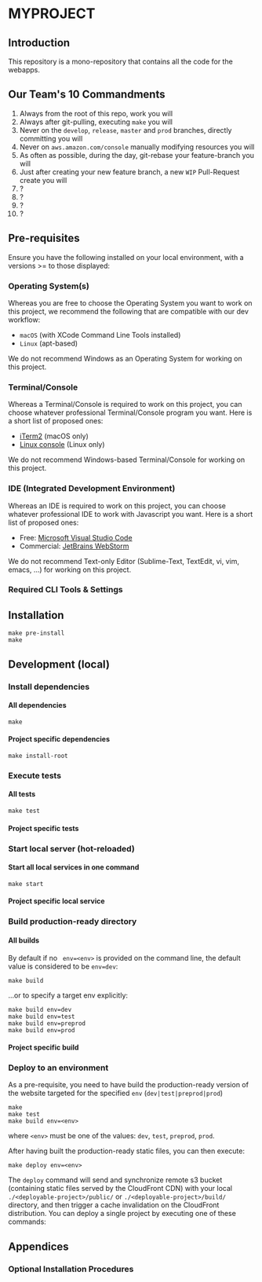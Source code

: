 # MYPROJECT

## Introduction

This repository is a mono-repository that contains all the code for the webapps.



## Our Team's 10 Commandments

1. Always from the root of this repo, work you will
2. Always after git-pulling, executing `make` you will
3. Never on the `develop`, `release`, `master` and `prod` branches, directly committing you will 
4. Never on `aws.amazon.com/console` manually modifying resources you will
5. As often as possible, during the day, git-rebase your feature-branch you will
6. Just after creating your new feature branch, a new `WIP` Pull-Request create you will 
7. ?
8. ?
9. ?
10. ?


## Pre-requisites

Ensure you have the following installed on your local environment, with a versions >= to those displayed:

### Operating System(s)

Whereas you are free to choose the Operating System you want to work on this project, we recommend the following that are compatible with our dev workflow:

* `macOS` (with XCode Command Line Tools installed)
* `Linux` (apt-based)

We do not recommend Windows as an Operating System for working on this project.

### Terminal/Console

Whereas a Terminal/Console is required to work on this project, you can choose whatever professional Terminal/Console program you want. Here is a short list of proposed ones:

* [iTerm2](https://www.iterm2.com/) (macOS only)
* [Linux console](https://en.wikipedia.org/wiki/Linux_console) (Linux only)

We do not recommend Windows-based Terminal/Console for working on this project.

### IDE (Integrated Development Environment)

Whereas an IDE is required to work on this project, you can choose whatever professional IDE to work with Javascript you want. Here is a short list of proposed ones:

* Free: [Microsoft Visual Studio Code](https://code.visualstudio.com/)
* Commercial: [JetBrains WebStorm](https://www.jetbrains.com/fr-fr/webstorm/)

We do not recommend Text-only Editor (Sublime-Text, TextEdit, vi, vim, emacs, ...) for working on this project.

### Required CLI Tools & Settings




## Installation

    make pre-install
    make


## Development (local)

### Install dependencies

#### All dependencies

    make

#### Project specific dependencies

    make install-root


### Execute tests

#### All tests

    make test

#### Project specific tests



### Start local server (hot-reloaded)

#### Start all local services in one command

    make start

#### Project specific local service



### Build production-ready directory

#### All builds

By default if no ` env=<env>` is provided on the command line, the default value is considered to be `env=dev`:

    make build

...or to specify a target env explicitly:

    make build env=dev
    make build env=test
    make build env=preprod
    make build env=prod


#### Project specific build



### Deploy to an environment

As a pre-requisite, you need to have build the production-ready version of the website targeted for the specified `env` (`dev|test|preprod|prod`)

    make
    make test
    make build env=<env>

where `<env>` must be one of the values: `dev`, `test`, `preprod`, `prod`.

After having built the production-ready static files, you can then execute:

    make deploy env=<env>

The `deploy` command will send and synchronize remote s3 bucket (containing static files served by the CloudFront CDN) with your local `./<deployable-project>/public/` or `./<deployable-project>/build/` directory, and then trigger a cache invalidation on the CloudFront distribution.
You can deploy a single project by executing one of these commands:




## Appendices

### Optional Installation Procedures

